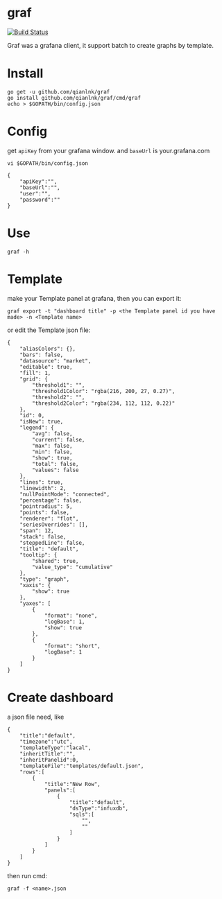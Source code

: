 # graf

[![Build Status](https://travis-ci.org/qianlnk/graf.svg?branch=master)](https://travis-ci.org/qianlnk/graf)

Graf was a grafana client, it support batch to create graphs by template. 

# Install

```golang
go get -u github.com/qianlnk/graf
go install github.com/qianlnk/graf/cmd/graf
echo > $GOPATH/bin/config.json
```

# Config

get `apiKey` from your grafana window. and `baseUrl` is your.grafana.com
 
```golang
vi $GOPATH/bin/config.json

{
	"apiKey":"",
	"baseUrl":"",
	"user":"",
	"password":""
}

```

# Use

```golang
graf -h
```
# Template

make your Template panel at grafana, then you can export it:

```golang
graf export -t "dashboard title" -p <the Template panel id you have made> -n <Template name>
```
or edit the Template json file:

```golang
{
    "aliasColors": {},
    "bars": false,
    "datasource": "market",
    "editable": true,
    "fill": 1,
    "grid": {
        "threshold1": "",
        "threshold1Color": "rgba(216, 200, 27, 0.27)",
        "threshold2": "",
        "threshold2Color": "rgba(234, 112, 112, 0.22)"
    },
    "id": 0,
    "isNew": true,
    "legend": {
        "avg": false,
        "current": false,
        "max": false,
        "min": false,
        "show": true,
        "total": false,
        "values": false
    },
    "lines": true,
    "linewidth": 2,
    "nullPointMode": "connected",
    "percentage": false,
    "pointradius": 5,
    "points": false,
    "renderer": "flot",
    "seriesOverrides": [],
    "span": 12,
    "stack": false,
    "steppedLine": false,
    "title": "default",
    "tooltip": {
        "shared": true,
        "value_type": "cumulative"
    },
    "type": "graph",
    "xaxis": {
        "show": true
    },
    "yaxes": [
        {
            "format": "none",
            "logBase": 1,
            "show": true
        },
        {
            "format": "short",
            "logBase": 1
        }
    ]
}
```
# Create dashboard

a json file need, like
```golang
{
	"title":"default",
	"timezone":"utc",
	"templateType":"lacal",
	"inheritTitle":"",
	"inheritPanelid":0,
	"templateFile":"templates/default.json",
	"rows":[
		{
			"title":"New Row",
			"panels":[
				{
					"title":"default",
					"dsType":"infuxdb",
					"sqls":[
						"",
						""
					]
				}
			]
		}
	]
}
```

then run cmd:
```golang
graf -f <name>.json
```